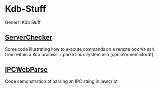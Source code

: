 Kdb-Stuff
=========

General Kdb Stuff

## [ServerChecker](/ServerChecker)
Some code illustrating how to execute commands on a remote box via ssh from within a Kdb process + parse linux system info (cpuinfo/meminfo/df)

## [IPCWebParse](/IPCWebParse)
Code demonstartion of parsing an IPC string in javscript

